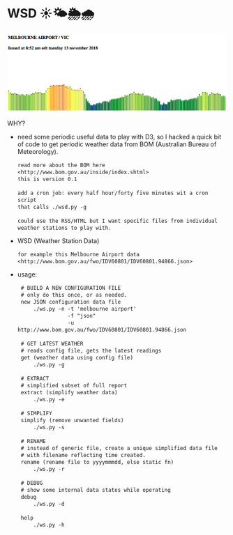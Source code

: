 # WSD ☀️🌤️🌦️🌧️                                 

![WSD: latest weather](https://github.com/peterrenshaw/wsd/blob/master/www/latest-simple-weather.png)

WHY?
* need some periodic useful data to play with D3, so I hacked 
  a quick bit of code to get periodic weather data from BOM
  (Australian Bureau of Meteorology).
 
      read more about the BOM here <http://www.bom.gov.au/inside/index.shtml>
      this is version 0.1

      add a cron job: every half hour/forty five minutes wit a cron script
      that calls ./wsd.py -g
  
      could use the RSS/HTML but I want specific files from individual 
      weather stations to play with.


* WSD (Weather Station Data)
    
      for example this Melbourne Airport data
      <http://www.bom.gov.au/fwo/IDV60801/IDV60801.94866.json>

* usage:

       # BUILD A NEW CONFIGURATION FILE
       # only do this once, or as needed.
       new JSON configuration data file
           ./ws.py -n -t 'melbourne airport' 
                      -f "json" 
                      -u http://www.bom.gov.au/fwo/IDV60801/IDV60801.94866.json
           
       # GET LATEST WEATHER 
       # reads config file, gets the latest readings
       get (weather data using config file)
           ./ws.py -g

       # EXTRACT 
       # simplified subset of full report 
       extract (simplify weather data)
           ./ws.py -e 

       # SIMPLIFY
       simplify (remove unwanted fields)
           ./ws.py -s

       # RENAME
       # instead of generic file, create a unique simplified data file
       # with filename reflecting time created.
       rename (rename file to yyyymmmdd, else static fn)
           ./ws.py -r 

       # DEBUG
       # show some internal data states while operating
       debug
           ./ws.py -d

       help
           ./ws.py -h


